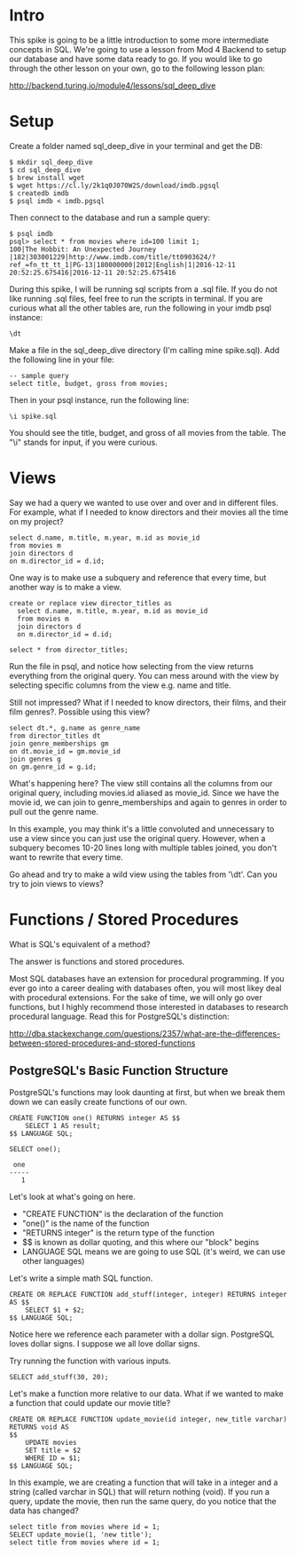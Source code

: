 # Intro
This spike is going to be a little introduction to some more intermediate concepts in SQL. We're going to use a lesson from Mod 4 Backend to setup our database and have some data ready to go. If you would like to go through the other lesson on your own, go to the following lesson plan:

http://backend.turing.io/module4/lessons/sql_deep_dive

# Setup
Create a folder named sql_deep_dive in your terminal and get the DB:
```
$ mkdir sql_deep_dive
$ cd sql_deep_dive
$ brew install wget
$ wget https://cl.ly/2k1q0J070W2S/download/imdb.pgsql
$ createdb imdb
$ psql imdb < imdb.pgsql
```

Then connect to the database and run a sample query:

```
$ psql imdb
psql> select * from movies where id=100 limit 1;
100|The Hobbit: An Unexpected Journey |182|303001229|http://www.imdb.com/title/tt0903624/?ref_=fn_tt_tt_1|PG-13|180000000|2012|English|1|2016-12-11 20:52:25.675416|2016-12-11 20:52:25.675416

```
During this spike, I will be running sql scripts from a .sql file. If you do not like running .sql files, feel free to run the scripts in terminal. If you are curious what all the other tables are, run the following in your imdb psql instance:

```
\dt
```

Make a file in the sql_deep_dive directory (I'm calling mine spike.sql). Add the following line in your file:

```
-- sample query
select title, budget, gross from movies;
```

Then in your psql instance, run the following line:

```
\i spike.sql
```

You should see the title, budget, and gross of all movies from the table. The "\i" stands for input, if you were curious.

# Views

Say we had a query we wanted to use over and over and in different files. For example, what if I needed to know directors and their movies all the time on my project? 

```
select d.name, m.title, m.year, m.id as movie_id
from movies m
join directors d
on m.director_id = d.id;
```

One way is to make use a subquery and reference that every time, but another way is to make a view.

```
create or replace view director_titles as
  select d.name, m.title, m.year, m.id as movie_id
  from movies m
  join directors d
  on m.director_id = d.id;

select * from director_titles;
```

Run the file in psql, and notice how selecting from the view returns everything from the original query. You can mess around with the view by selecting specific columns from the view e.g. name and title.

Still not impressed? What if I needed to know directors, their films, and their film genres?. Possible using this view? 

```
select dt.*, g.name as genre_name
from director_titles dt
join genre_memberships gm
on dt.movie_id = gm.movie_id
join genres g
on gm.genre_id = g.id;
```

What's happening here? The view still contains all the columns from our original query, including movies.id aliased as movie_id. Since we have the movie id, we can join to genre_memberships and again to genres in order to pull out the genre name. 

In this example, you may think it's a little convoluted and unnecessary to use a view since you can just use the original query. However, when a subquery becomes 10-20 lines long with multiple tables joined, you don't want to rewrite that every time. 

Go ahead and try to make a wild view using the tables from '\dt'. Can you try to join views to views?

# Functions / Stored Procedures
What is SQL's equivalent of a method?

The answer is functions and stored procedures.

Most SQL databases have an extension for procedural programming. If you ever go into a career dealing with databases often, you will most likey deal with procedural extensions. For the sake of time, we will only go over functions, but I highly recommend those interested in databases to research procedural language. Read this for PostgreSQL's distinction:

http://dba.stackexchange.com/questions/2357/what-are-the-differences-between-stored-procedures-and-stored-functions

## PostgreSQL's Basic Function Structure
PostgreSQL's functions may look daunting at first, but when we break them down we can easily create functions of our own.

```
CREATE FUNCTION one() RETURNS integer AS $$
    SELECT 1 AS result;
$$ LANGUAGE SQL;

SELECT one();

 one
-----
   1
```
Let's look at what's going on here. 
* "CREATE FUNCTION" is the declaration of the function
* "one()" is the name of the function
* "RETURNS integer" is the return type of the function
* $$ is known as dollar quoting, and this where our "block" begins
* LANGUAGE SQL means we are going to use SQL (it's weird, we can use other languages)

Let's write a simple math SQL function.
```
CREATE OR REPLACE FUNCTION add_stuff(integer, integer) RETURNS integer AS $$
    SELECT $1 + $2;
$$ LANGUAGE SQL;
```
Notice here we reference each parameter with a dollar sign. PostgreSQL loves dollar signs. I suppose we all love dollar signs.

Try running the function with various inputs. 
```
SELECT add_stuff(30, 20);
```

Let's make a function more relative to our data. What if we wanted to make a function that could update our movie title?

```
CREATE OR REPLACE FUNCTION update_movie(id integer, new_title varchar) RETURNS void AS
$$
    UPDATE movies
    SET title = $2
    WHERE ID = $1;
$$ LANGUAGE SQL;
```

In this example, we are creating a function that will take in a integer and a string (called varchar in SQL) that will return nothing (void). If you run a query, update the movie, then run the same query, do you notice that the data has changed?

```
select title from movies where id = 1;
SELECT update_movie(1, 'new title');
select title from movies where id = 1;
```
